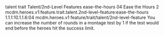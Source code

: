 <ability>
  <metadata>
    <class>talent</class>
    <feature_type>trait</feature_type>
    <file_dpath>Talent/2nd-Level Features</file_dpath>
    <item_id>ease-the-hours</item_id>
    <item_index>04</item_index>
    <item_name>Ease the Hours</item_name>
    <level>2</level>
    <scc>mcdm.heroes.v1:feature.trait.talent.2nd-level-feature:ease-the-hours</scc>
    <scdc>1.1.1:10.1.1.6:04</scdc>
    <source>mcdm.heroes.v1</source>
    <type>feature/trait/talent/2nd-level-feature</type>
  </metadata>
  <effects>
    <effect type="mundane">You can increase the number of rounds in a montage test by 1 if the test would end before the heroes hit the success limit.</effect>
  </effects>
</ability>
